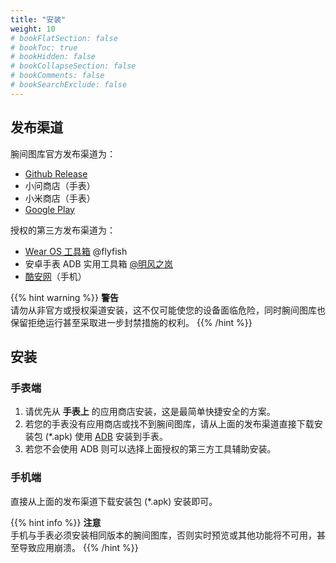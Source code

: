 ```yaml
---
title: "安装"
weight: 10
# bookFlatSection: false
# bookToc: true
# bookHidden: false
# bookCollapseSection: false
# bookComments: false
# bookSearchExclude: false
---
```


## 发布渠道

腕间图库官方发布渠道为：

- [Github Release](https://github.com/ichenhe/wear-gallery/releases)
- 小问商店（手表）
- 小米商店（手表）
- [Google Play](https://play.google.com/store/apps/details?id=cc.chenhe.weargallery)

授权的第三方发布渠道为：

- [Wear OS 工具箱](https://www.wearosbox.com/) @flyfish
- 安卓手表 ADB 实用工具箱 [@明风之岚](https://space.bilibili.com/33380640)
- [酷安网](https://www.coolapk.com/apk/171970)（手机）

{{% hint warning %}}
**警告**  
请勿从非官方或授权渠道安装，这不仅可能使您的设备面临危险，同时腕间图库也保留拒绝运行甚至采取进一步封禁措施的权利。
{{% /hint %}}

## 安装

### 手表端

1. 请优先从 **手表上** 的应用商店安装，这是最简单快捷安全的方案。
2. 若您的手表没有应用商店或找不到腕间图库，请从上面的发布渠道直接下载安装包 (\*.apk) 使用 [ADB](https://developer.android.google.cn/studio/releases/platform-tools) 安装到手表。
3. 若您不会使用 ADB 则可以选择上面授权的第三方工具辅助安装。

### 手机端

直接从上面的发布渠道下载安装包 (\*.apk) 安装即可。

{{% hint info %}}
**注意**  
手机与手表必须安装相同版本的腕间图库，否则实时预览或其他功能将不可用，甚至导致应用崩溃。
{{% /hint %}}
